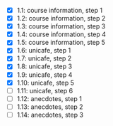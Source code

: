 - [x] 1.1: course information, step 1
- [x] 1.2: course information, step 2
- [x] 1.3: course information, step 3
- [x] 1.4: course information, step 4
- [x] 1.5: course information, step 5
- [x] 1.6: unicafe, step 1
- [x] 1.7: unicafe, step 2
- [x] 1.8: unicafe, step 3
- [x] 1.9: unicafe, step 4
- [x] 1.10: unicafe, step 5
- [ ] 1.11: unicafe, step 6
- [ ] 1.12: anecdotes, step 1
- [ ] 1.13: anecdotes, step 2
- [ ] 1.14: anecdotes, step 3
